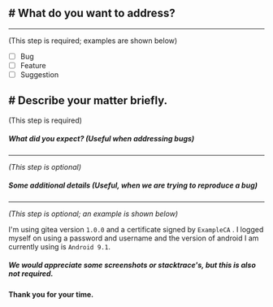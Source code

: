 ## # What do you want to address?
---
(This step is required; examples are shown below)

- [ ] Bug
- [ ] Feature
- [ ] Suggestion

## # Describe your matter briefly.  
(This step is required)


##### What did you expect? (Useful when addressing bugs)
---
_(This step is optional)_


##### Some additional details (Useful, when we are trying to reproduce a bug)
---
_(This step is optional; an example is shown below)_

I'm using gitea version `1.0.0` and a certificate signed by `ExampleCA` .
I logged myself on using a password and username and the version of android I am currently using is `Android 9.1`.


##### We would appreciate some screenshots or stacktrace's, but this is also not required.
#### Thank you for your time.